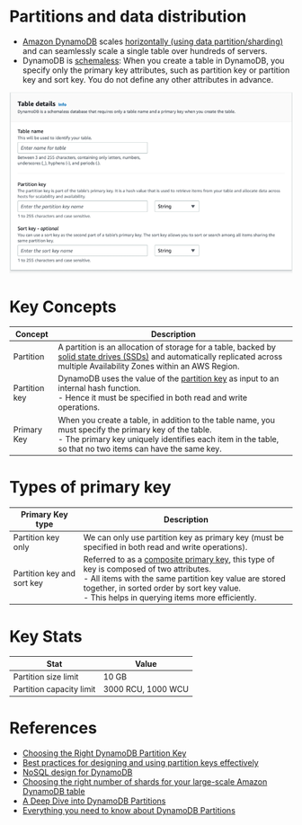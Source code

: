 # Partitions and data distribution
- [Amazon DynamoDB](https://aws.amazon.com/blogs/database/choosing-the-right-dynamodb-partition-key/) scales [horizontally (using data partition/sharding)](../../../3_DatabaseServices/3_PartitioningSharding/Readme.md) and can seamlessly scale a single table over hundreds of servers.
- DynamoDB is [schemaless](https://aws.amazon.com/blogs/database/should-your-dynamodb-table-be-normalized-or-denormalized/): When you create a table in DynamoDB, you specify only the primary key attributes, such as partition key or partition key and sort key. You do not define any other attributes in advance.

![](assests/dynamodb_partition_key_setup.png)

# Key Concepts

| Concept       | Description                                                                                                                                                                                                                                 |
|---------------|---------------------------------------------------------------------------------------------------------------------------------------------------------------------------------------------------------------------------------------------|
| Partition     | A partition is an allocation of storage for a table, backed by [solid state drives (SSDs)](../../../11_FileStorageServicesHDFS/StorageOptions.md) and automatically replicated across multiple Availability Zones within an AWS Region.     |
| Partition key | DynamoDB uses the value of the [partition key](../../../3_DatabaseServices/3_PartitioningSharding/PartitionKeyTips.md) as input to an internal hash function. <br/>- Hence it must be specified in both read and write operations. |
| Primary Key   | When you create a table, in addition to the table name, you must specify the primary key of the table. <br/>- The primary key uniquely identifies each item in the table, so that no two items can have the same key.                       |

# Types of primary key

| Primary Key type           | Description                                                                                                                                                                                                                                                                                                                                              |
|----------------------------|----------------------------------------------------------------------------------------------------------------------------------------------------------------------------------------------------------------------------------------------------------------------------------------------------------------------------------------------------------|
| Partition key only         | We can only use partition key as primary key (must be specified in both read and write operations).                                                                                                                                                                                                                                                      |
| Partition key and sort key | Referred to as a [composite primary key](https://docs.aws.amazon.com/amazondynamodb/latest/developerguide/HowItWorks.CoreComponents.html), this type of key is composed of two attributes.<br/>- All items with the same partition key value are stored together, in sorted order by sort key value.<br/>- This helps in querying items more efficiently. |

# Key Stats

| Stat                     | Value              |
|--------------------------|--------------------|
| Partition size limit     | 10 GB              |
| Partition capacity limit | 3000 RCU, 1000 WCU |

# References
- [Choosing the Right DynamoDB Partition Key](https://aws.amazon.com/blogs/database/choosing-the-right-dynamodb-partition-key/)
- [Best practices for designing and using partition keys effectively](https://docs.aws.amazon.com/amazondynamodb/latest/developerguide/bp-partition-key-design.html#bp-partition-key-partitions-adaptive)
- [NoSQL design for DynamoDB](https://docs.aws.amazon.com/amazondynamodb/latest/developerguide/bp-general-nosql-design.html)
- [Choosing the right number of shards for your large-scale Amazon DynamoDB table](https://aws.amazon.com/blogs/database/choosing-the-right-number-of-shards-for-your-large-scale-amazon-dynamodb-table/)
- [A Deep Dive into DynamoDB Partitions](https://shinesolutions.com/2016/06/27/a-deep-dive-into-dynamodb-partitions/)
- [Everything you need to know about DynamoDB Partitions](https://www.alexdebrie.com/posts/dynamodb-partitions/)